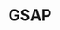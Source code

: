 ---
facebook: https://facebook.com/greensock
git: https://github.com/greensock/GreenSock-JS
linkedin: https://linkedin.com/company/greensock
logohandle: gsap
sort: gsap
title: GSAP
twitter: https://x.com/greensock
website: https://gsap.com/
youtube: https://youtube.com/@GreenSockLearning
---